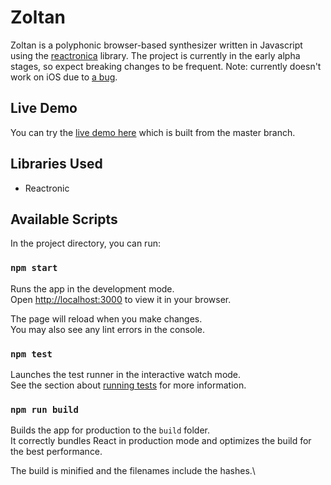 # Zoltan

Zoltan is a polyphonic browser-based synthesizer written in Javascript using the [reactronica](https://github.com/unkleho/reactronica) library. The project is currently in the early alpha stages, so expect breaking changes to be frequent. Note: currently doesn't work on iOS due to [a bug](https://github.com/markjamesm/zoltan/issues/3).

## Live Demo

You can try the [live demo here](https://dreamy-meitner-5c7e1c.netlify.app/) which is built from the master branch.

## Libraries Used
* Reactronic

## Available Scripts

In the project directory, you can run:

### `npm start`

Runs the app in the development mode.\
Open [http://localhost:3000](http://localhost:3000) to view it in your browser.

The page will reload when you make changes.\
You may also see any lint errors in the console.

### `npm test`

Launches the test runner in the interactive watch mode.\
See the section about [running tests](https://facebook.github.io/create-react-app/docs/running-tests) for more information.

### `npm run build`

Builds the app for production to the `build` folder.\
It correctly bundles React in production mode and optimizes the build for the best performance.

The build is minified and the filenames include the hashes.\